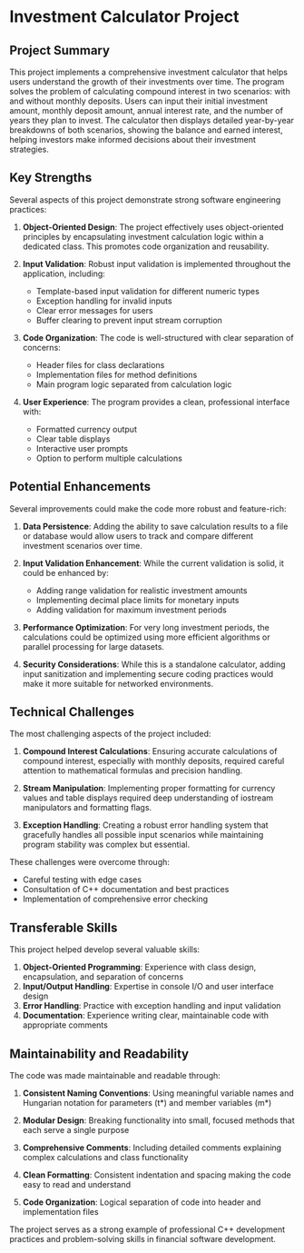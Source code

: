 # Investment Calculator Project

## Project Summary

This project implements a comprehensive investment calculator that helps users understand the growth of their investments over time. The program solves the problem of calculating compound interest in two scenarios: with and without monthly deposits. Users can input their initial investment amount, monthly deposit amount, annual interest rate, and the number of years they plan to invest. The calculator then displays detailed year-by-year breakdowns of both scenarios, showing the balance and earned interest, helping investors make informed decisions about their investment strategies.

## Key Strengths

Several aspects of this project demonstrate strong software engineering practices:

1. **Object-Oriented Design**: The project effectively uses object-oriented principles by encapsulating investment calculation logic within a dedicated class. This promotes code organization and reusability.

2. **Input Validation**: Robust input validation is implemented throughout the application, including:

   - Template-based input validation for different numeric types
   - Exception handling for invalid inputs
   - Clear error messages for users
   - Buffer clearing to prevent input stream corruption

3. **Code Organization**: The code is well-structured with clear separation of concerns:

   - Header files for class declarations
   - Implementation files for method definitions
   - Main program logic separated from calculation logic

4. **User Experience**: The program provides a clean, professional interface with:
   - Formatted currency output
   - Clear table displays
   - Interactive user prompts
   - Option to perform multiple calculations

## Potential Enhancements

Several improvements could make the code more robust and feature-rich:

1. **Data Persistence**: Adding the ability to save calculation results to a file or database would allow users to track and compare different investment scenarios over time.

2. **Input Validation Enhancement**: While the current validation is solid, it could be enhanced by:

   - Adding range validation for realistic investment amounts
   - Implementing decimal place limits for monetary inputs
   - Adding validation for maximum investment periods

3. **Performance Optimization**: For very long investment periods, the calculations could be optimized using more efficient algorithms or parallel processing for large datasets.

4. **Security Considerations**: While this is a standalone calculator, adding input sanitization and implementing secure coding practices would make it more suitable for networked environments.

## Technical Challenges

The most challenging aspects of the project included:

1. **Compound Interest Calculations**: Ensuring accurate calculations of compound interest, especially with monthly deposits, required careful attention to mathematical formulas and precision handling.

2. **Stream Manipulation**: Implementing proper formatting for currency values and table displays required deep understanding of iostream manipulators and formatting flags.

3. **Exception Handling**: Creating a robust error handling system that gracefully handles all possible input scenarios while maintaining program stability was complex but essential.

These challenges were overcome through:

- Careful testing with edge cases
- Consultation of C++ documentation and best practices
- Implementation of comprehensive error checking

## Transferable Skills

This project helped develop several valuable skills:

1. **Object-Oriented Programming**: Experience with class design, encapsulation, and separation of concerns
2. **Input/Output Handling**: Expertise in console I/O and user interface design
3. **Error Handling**: Practice with exception handling and input validation
4. **Documentation**: Experience writing clear, maintainable code with appropriate comments

## Maintainability and Readability

The code was made maintainable and readable through:

1. **Consistent Naming Conventions**: Using meaningful variable names and Hungarian notation for parameters (t*) and member variables (m*)

2. **Modular Design**: Breaking functionality into small, focused methods that each serve a single purpose

3. **Comprehensive Comments**: Including detailed comments explaining complex calculations and class functionality

4. **Clean Formatting**: Consistent indentation and spacing making the code easy to read and understand

5. **Code Organization**: Logical separation of code into header and implementation files

The project serves as a strong example of professional C++ development practices and problem-solving skills in financial software development.
